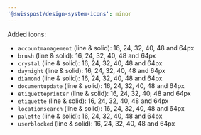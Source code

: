 ```yaml
---
'@swisspost/design-system-icons': minor
---
```


Added icons:

- `accountmanagement` (line & solid): 16, 24, 32, 40, 48 and 64px
- `brush` (line & solid): 16, 24, 32, 40, 48 and 64px
- `crystal` (line & solid): 16, 24, 32, 40, 48 and 64px
- `daynight` (line & solid): 16, 24, 32, 40, 48 and 64px
- `diamond` (line & solid): 16, 24, 32, 40, 48 and 64px
- `documentupdate` (line & solid): 16, 24, 32, 40, 48 and 64px
- `etiquetteprinter` (line & solid): 16, 24, 32, 40, 48 and 64px
- `etiquette` (line & solid): 16, 24, 32, 40, 48 and 64px
- `locationsearch` (line & solid): 16, 24, 32, 40, 48 and 64px
- `palette` (line & solid): 16, 24, 32, 40, 48 and 64px
- `userblocked` (line & solid): 16, 24, 32, 40, 48 and 64px